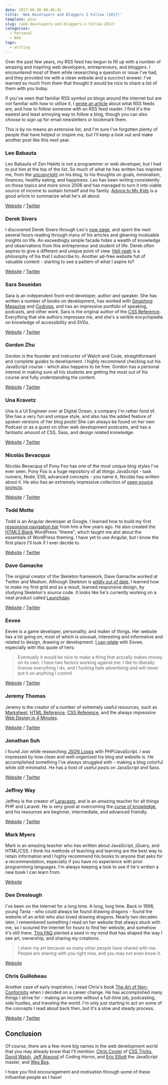 ```yaml
---
date: 2017-06-30 00:40:42
title: 'Web Developers and Bloggers I Follow (2017)'
template: post
slug: /web-developers-and-bloggers-i-follow-2017/
categories:
  - Personal
  - Web
tags:
  - writing
---
```


Over the past few years, my RSS feed has begun to fill up with a number of amazing and inspiring web developers, entrepreneurs, and bloggers. I encountered most of them while researching a question or issue I've had, and they provided me with a clean website and a succinct answer. I've learned so much from them that thought it would be nice to share a list of them with you today.

If you've seen that familiar RSS symbol on blogs around the internet but are not familiar with how to utilize it, I [wrote an article](https://www.taniarascia.com/rss-feeds/) about what RSS feeds are, and how to follow someone with an RSS feed reader. I find it's the easiest and least annoying way to follow a blog, though you can also choose to sign up for email newsletters or bookmark them.

This is by no means an extensive list, and I'm sure I've forgotten plenty of people that have helped or inspire me, but I'll keep a look out and make another post like this next year.

### Leo Babauta

Leo Babauta of Zen Habits is not a programmer or web developer, but I had to put him at the top of the list. So much of what he has written has inspired me, from the [uncopyright](https://zenhabits.net/uncopyright/) on his blog, to his thoughts on goals, minimalism, finances, healthy eating, and happiness. Leo has been writing consistently on those topics and more since 2006 and has managed to turn it into viable source of income to sustain himself and his family. [Advice to My Kids](https://zenhabits.net/iloveyou/) is a good article to summarize what he's all about.

[Website](https://zenhabits.net/) / [Twitter](https://twitter.com/zen_habits)

### Derek Sivers

I discovered Derek Sivers through Leo's [now page](https://zenhabits.net/now/), and spent the next several hours reading through many of his articles and gleaning invaluable insights on life. An exceedingly simple facade hides a wealth of knowledge and observations from this entrepreneur and student of life. Derek often aspires to give a different and unique point of view. [Hell yeah](https://sivers.org/hellyeah) is a philosophy of his that I subscribe to. Another ad-free website full of valuable content - starting to see a pattern of what I aspire to?

[Website](https://sivers.org/) / [Twitter](https://twitter.com/sivers)

### Sara Soueidan

Sara is an independent front-end developer, author and speaker. She has written a number of books on development, has worked with [Smashing Magazine](https://shop.smashingmagazine.com/products/smashing-book-5-real-life-responsive-web-design) and [Codrops](https://tympanus.net/codrops/css_reference/), and has an impressive portfolio of speaking, podcasts, and other work. Sara is the original author of the [CSS Reference](https://www.sarasoueidan.com/blog/codrops-css-reference/). Everything that she authors impresses me, and she's a verible encyclopedia on knowledge of accessibility and SVGs.

[Website](https://www.sarasoueidan.com/) / [Twitter](https://twitter.com/SaraSoueidan)

### Gordon Zhu

Gordon is the founder and instructor of Watch and Code, straightforward and complete guides to development. I highly recommend checking out his JavaScript course - which also happens to be free. Gordon has a personal interest in making sure all his students are getting the most out of his course and fully understanding the content.

[Website](https://watchandcode.com/) / [Twitter](https://twitter.com/gordon_zhu)

### Una Kravetz

Una is a UI Engineer over at Digital Ocean, a company I'm rather fond of. She has a very fun and unique style, and also has the added feature of spoken versions of her blog posts! She can always be found on her own Podcast or as a guest on other web development postcasts, and has a fantastic amount of CSS, Sass, and design related knowledge.

[Website](https://una.im) / [Twitter](https://twitter.com/una)

### Nicolás Bevacqua

Nicolás Bevacqua of Pony Foo has one of the most unique blog styles I've ever seen. Pony Foo is a huge repository of all things JavaScript - task runners, Node, ES6, advanced concepts - you name it, Nicolás has written about it. He also has an extremely impressive collection of [open source projects](https://ponyfoo.com/opensource).

[Website](https://ponyfoo.com/) / [Twitter](https://twitter.com/nzgb)

### Todd Motto

Todd is an Angular developer at Google. I learned how to build my first [responsive navigation bar](https://toddmotto.com/building-an-html5-responsive-menu-with-media-queries-javascript/) from him a few years ago. He also created the [HTML5 Blank](http://html5blank.com/) WordPress "theme", which taught me alot about the essentials of WordPress theming. I have yet to use Angular, but I know the first place I'll look if I ever decide to.

[Website](https://toddmotto.com/) / [Twitter](https://twitter.com/toddmotto)

### Dave Gamache

The original creator of the Skeleton framework, Dave Gamache worked at Twitter and Medium. Although Skeleton is [wildly out of date](https://medium.com/@dhg/dear-skeleton-452f4bb07d69), I learned how to make my first grid and as a result, learned responsive design, by studying Skeleton's source code. It looks like he's currently working on a neat product called [Launchday](http://www.launchday.io/).

[Website](http://davegamache.com/) / [Twitter](https://twitter.com/dhg)

### Eevee

Eevee is a game developer, personality, and maker of things. Her website has a lot going on, most of which is unusual, interesting and informative and related to design, drawing or development. [I can relate](https://eev.ee/blog/2015/06/09/i-quit-the-tech-industry/) with Eevee, especially with this quote of hers:

>

> Eventually it would be nice to make a thing that actually makes money on its own. I have two factors working against me: I like to liberally license everything I do, and I fucking hate advertising and will never put it on anything I control.

[Website](https://eev.ee/) / [Twitter](https://twitter.com/eevee)

### Jeremy Thomas

Jeremy is the creator of a number of extremely useful resources, such as [Marksheet](http://marksheet.io/), [HTML Reference](http://htmlreference.io/), [CSS Reference](http://cssreference.io/), and the always impressive [Web Design in 4 Minutes](http://jgthms.com/web-design-in-4-minutes/).

[Website](http://jgthms.com/) / [Twitter](https://twitter.com/jgthms)

### Jonathan Suh

I found Jon while researching [JSON Loops](https://jonsuh.com/blog/convert-loop-through-json-php-javascript-arrays-objects/) with PHP/JavaScript. I was impressed by how clean and well-organized his blog and website is. He accomplished something I've always struggled with - making a blog colorful while still minimalist. He has a host of useful posts on JavaScript and Sass.

[Website](https://jonsuh.com) / [Twitter](https://twitter.com/jonsuh)

### Jeffrey Way

Jeffrey is the creator of [Laracasts](https://laracasts.com/), and is an amazing teacher for all things PHP and Laravel. He is very good at overcoming the [curse of knowledge](https://en.wikipedia.org/wiki/Curse_of_knowledge), and his resources are beginner, intermediate, and advanced friendly.

[Website](https://laracasts.com/) / [Twitter](https://twitter.com/jeffrey_way)

### Mark Myers

Mark is an amazing teacher who has written about JavaScript, jQuery, and HTML/CSS. I think his methods of teaching and learning are the best way to retain information and I highly recommend his books to anyone that asks for a recommendation, especially if you have no experience with prior programming languages. I'm always keeping a look to see if he's written a new book I can learn from.

[Website](http://asmarterwaytolearn.com/)

### Dee Dreslough

I've been on the Internet for a long time. A long, long time. Back in 1998, young Tania - who could always be found drawing dragons - found the website of an artist who also loved drawing dragons. Nearly two decades later, I remembered something I read on her website that always stuck with me, so I scoured the internet for hours to find her website, and somehow it's still there. [This FAQ](http://www.dreslough.com/main/deefaq.htm) planted a seed in my mind that has shaped the way I see art, ownership, and sharing my creations.

>

> I share my art because so many other people have shared with me. People are sharing with you right now, and you may not even know it.

[Website](http://www.dreslough.com/)

### Chris Guillebeau

Another case of early inspiration, I read Chris's book [The Art of Non-Conformity](https://chrisguillebeau.com/the-book/) when I decided on a career change. He has accomplished many things I strive for - making an income without a full-time job, podcasting, side hustles, and traveling the world. I'm only just starting to act on some of the concepts I read about back then, but it's a slow and steady process.

[Website](https://chrisguillebeau.com/) / [Twitter](https://twitter.com/chrisguillebeau)

## Conclusion

Of course, there are a few more big names in the web development world that you may already know that I'll mention: [Chris Coyier](https://twitter.com/chriscoyier) of [CSS Tricks](https://css-tricks.com/), [David Walsh](https://davidwalsh.name/), [Jeff Atwood](https://blog.codinghorror.com/) of Coding Horror, and [Eric Elliott](https://medium.com/@_ericelliott) the JavaScript master, and [Wes Bos](http://wesbos.com/).

I hope you find encouragement and motivation through some of these influential people as I have!
